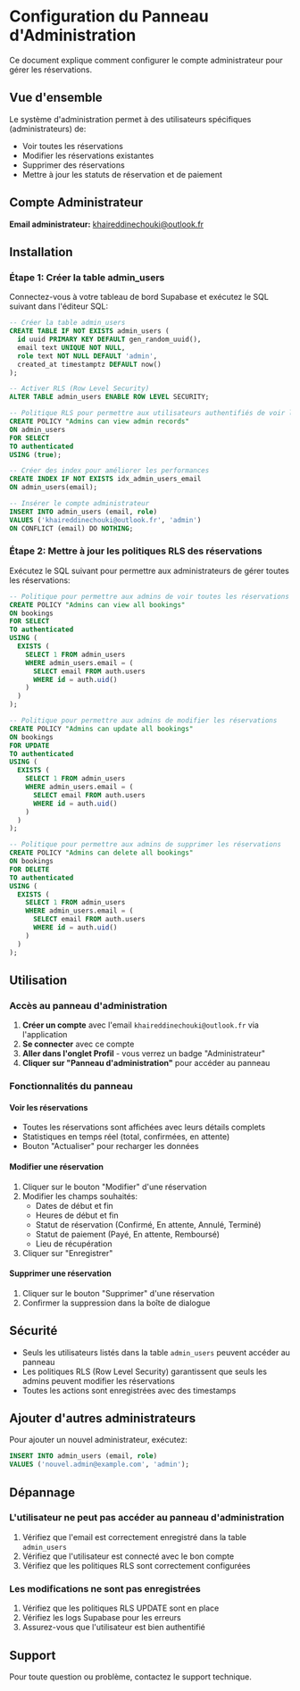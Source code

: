 
# Configuration du Panneau d'Administration

Ce document explique comment configurer le compte administrateur pour gérer les réservations.

## Vue d'ensemble

Le système d'administration permet à des utilisateurs spécifiques (administrateurs) de:
- Voir toutes les réservations
- Modifier les réservations existantes
- Supprimer des réservations
- Mettre à jour les statuts de réservation et de paiement

## Compte Administrateur

**Email administrateur:** khaireddinechouki@outlook.fr

## Installation

### Étape 1: Créer la table admin_users

Connectez-vous à votre tableau de bord Supabase et exécutez le SQL suivant dans l'éditeur SQL:

```sql
-- Créer la table admin_users
CREATE TABLE IF NOT EXISTS admin_users (
  id uuid PRIMARY KEY DEFAULT gen_random_uuid(),
  email text UNIQUE NOT NULL,
  role text NOT NULL DEFAULT 'admin',
  created_at timestamptz DEFAULT now()
);

-- Activer RLS (Row Level Security)
ALTER TABLE admin_users ENABLE ROW LEVEL SECURITY;

-- Politique RLS pour permettre aux utilisateurs authentifiés de voir les admins
CREATE POLICY "Admins can view admin records"
ON admin_users
FOR SELECT
TO authenticated
USING (true);

-- Créer des index pour améliorer les performances
CREATE INDEX IF NOT EXISTS idx_admin_users_email 
ON admin_users(email);

-- Insérer le compte administrateur
INSERT INTO admin_users (email, role)
VALUES ('khaireddinechouki@outlook.fr', 'admin')
ON CONFLICT (email) DO NOTHING;
```

### Étape 2: Mettre à jour les politiques RLS des réservations

Exécutez le SQL suivant pour permettre aux administrateurs de gérer toutes les réservations:

```sql
-- Politique pour permettre aux admins de voir toutes les réservations
CREATE POLICY "Admins can view all bookings"
ON bookings
FOR SELECT
TO authenticated
USING (
  EXISTS (
    SELECT 1 FROM admin_users
    WHERE admin_users.email = (
      SELECT email FROM auth.users
      WHERE id = auth.uid()
    )
  )
);

-- Politique pour permettre aux admins de modifier les réservations
CREATE POLICY "Admins can update all bookings"
ON bookings
FOR UPDATE
TO authenticated
USING (
  EXISTS (
    SELECT 1 FROM admin_users
    WHERE admin_users.email = (
      SELECT email FROM auth.users
      WHERE id = auth.uid()
    )
  )
);

-- Politique pour permettre aux admins de supprimer les réservations
CREATE POLICY "Admins can delete all bookings"
ON bookings
FOR DELETE
TO authenticated
USING (
  EXISTS (
    SELECT 1 FROM admin_users
    WHERE admin_users.email = (
      SELECT email FROM auth.users
      WHERE id = auth.uid()
    )
  )
);
```

## Utilisation

### Accès au panneau d'administration

1. **Créer un compte** avec l'email `khaireddinechouki@outlook.fr` via l'application
2. **Se connecter** avec ce compte
3. **Aller dans l'onglet Profil** - vous verrez un badge "Administrateur"
4. **Cliquer sur "Panneau d'administration"** pour accéder au panneau

### Fonctionnalités du panneau

#### Voir les réservations
- Toutes les réservations sont affichées avec leurs détails complets
- Statistiques en temps réel (total, confirmées, en attente)
- Bouton "Actualiser" pour recharger les données

#### Modifier une réservation
1. Cliquer sur le bouton "Modifier" d'une réservation
2. Modifier les champs souhaités:
   - Dates de début et fin
   - Heures de début et fin
   - Statut de réservation (Confirmé, En attente, Annulé, Terminé)
   - Statut de paiement (Payé, En attente, Remboursé)
   - Lieu de récupération
3. Cliquer sur "Enregistrer"

#### Supprimer une réservation
1. Cliquer sur le bouton "Supprimer" d'une réservation
2. Confirmer la suppression dans la boîte de dialogue

## Sécurité

- Seuls les utilisateurs listés dans la table `admin_users` peuvent accéder au panneau
- Les politiques RLS (Row Level Security) garantissent que seuls les admins peuvent modifier les réservations
- Toutes les actions sont enregistrées avec des timestamps

## Ajouter d'autres administrateurs

Pour ajouter un nouvel administrateur, exécutez:

```sql
INSERT INTO admin_users (email, role)
VALUES ('nouvel.admin@example.com', 'admin');
```

## Dépannage

### L'utilisateur ne peut pas accéder au panneau d'administration

1. Vérifiez que l'email est correctement enregistré dans la table `admin_users`
2. Vérifiez que l'utilisateur est connecté avec le bon compte
3. Vérifiez que les politiques RLS sont correctement configurées

### Les modifications ne sont pas enregistrées

1. Vérifiez que les politiques RLS UPDATE sont en place
2. Vérifiez les logs Supabase pour les erreurs
3. Assurez-vous que l'utilisateur est bien authentifié

## Support

Pour toute question ou problème, contactez le support technique.
